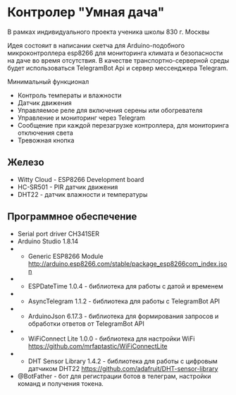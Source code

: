# Контролер "Умная дача"

В рамках индивидуального проекта ученика школы 830 г. Москвы

Идея состояит в написании скетча для Arduino-подобного микроконтроллера esp8266 для мониторинга климата и безопасности на даче во время отсутствия. В качестве транспортно-серверной среды будет использоваться TelegramBot Api и сервер мессенджера Telegram.

Минимальный функционал
* Контроль температы и влажности
* Датчик движения
* Управляемое реле для включения серены или обогревателя
* Управление и мониторинг через Telegram
* Сообщение при каждой перезагрузке контроллера, для мониторинга отключения света
* Тревожная кнопка

## Железо
* Witty Cloud - ESP8266 Development board
* HC-SR501 - PIR датчик движения 
* DHT22 - датчик влажности и температуры 

## Программное обеспечение
* Serial port driver CH341SER
* Arduino Studio 1.8.14
* * Generic ESP8266 Module http://arduino.esp8266.com/stable/package_esp8266com_index.json
* * ESPDateTime 1.0.4 - библиотека для работы с датой и временем
* * AsyncTelegram 1.1.2 - библиотека для работы с TelegramBot API
* * ArduinoJson 6.17.3 - библиотека для формирования запросов и обработки ответов от TelegramBot API
* * WiFiConnect Lite 1.0.0 - библиотека для настройки WiFi https://github.com/mrfaptastic/WiFiConnectLite
* * DHT Sensor Library 1.4.2 - библиотека для работы с цифровым датчиком DHT22 https://github.com/adafruit/DHT-sensor-library
* @BotFather - бот для регистрации ботов в телеграм, настройки команд и получения токена.